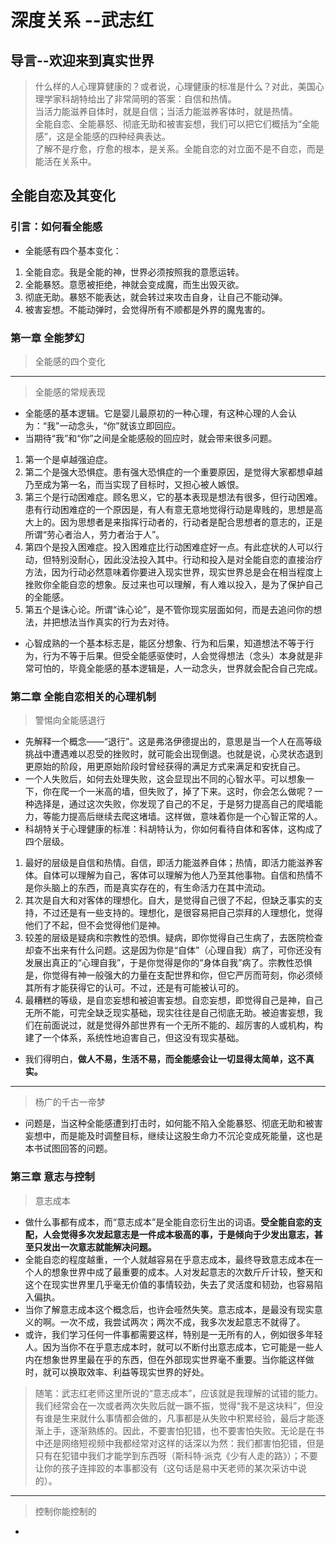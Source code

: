 # 深度关系 --武志红
## 导言--欢迎来到真实世界
> 什么样的人心理算健康的？或者说，心理健康的标准是什么？对此，美国心理学家科胡特给出了非常简明的答案：自信和热情。  
> 当活力能滋养自体时，就是自信；当活力能滋养客体时，就是热情。  
> 全能自恋、全能暴怒、彻底无助和被害妄想，我们可以把它们概括为“全能感”，这是全能感的四种经典表达。  
> 了解不是疗愈，疗愈的根本，是关系。全能自恋的对立面不是不自恋，而是能活在关系中。  

## 全能自恋及其变化
### 引言：如何看全能感
- 全能感有四个基本变化：
1. 全能自恋。我是全能的神，世界必须按照我的意愿运转。
2. 全能暴怒。意愿被拒绝，神就会变成魔，而生出毁灭欲。
3. 彻底无助。暴怒不能表达，就会转过来攻击自身，让自己不能动弹。
4. 被害妄想。不能动弹时，会觉得所有不顺都是外界的魔鬼害的。

### 第一章 全能梦幻
> 全能感的四个变化  
---
> 全能感的常规表现  
- 全能感的基本逻辑。它是婴儿最原初的一种心理，有这种心理的人会认为：“我”一动念头，“你”就该立即回应。
- 当期待“我”和“你”之间是全能感般的回应时，就会带来很多问题。
1. 第一个是卓越强迫症。
2. 第二个是强大恐惧症。患有强大恐惧症的一个重要原因，是觉得大家都想卓越乃至成为第一名，而当实现了目标时，又担心被人嫉恨。
3. 第三个是行动困难症。顾名思义，它的基本表现是想法有很多，但行动困难。患有行动困难症的一个原因是，有人有意无意地觉得行动是卑贱的，思想是高大上的。因为思想者是来指挥行动者的，行动者是配合思想者的意志的，正是所谓“劳心者治人，劳力者治于人”。
4. 第四个是投入困难症。投入困难症比行动困难症好一点。有此症状的人可以行动，但特别没耐心，因此没法投入其中。行动和投入是对全能自恋的直接治疗方法，因为行动必然意味着你要进入现实世界，现实世界总是会在相当程度上挫败你全能自恋的想象。反过来也可以理解，有人难以投入，是为了保护自己的全能感。
5. 第五个是诛心论。所谓“诛心论”，是不管你现实层面如何，而是去追问你的想法，并把想法当作真实的行为去对待。
- 心智成熟的一个基本标志是，能区分想象、行为和后果，知道想法不等于行为，行为不等于后果。但受全能感驱使时，人会觉得想法（念头）本身就是非常可怕的，毕竟全能感的基本逻辑是，人一动念头，世界就会配合自己完成。

### 第二章 全能自恋相关的心理机制
> 警惕向全能感退行
- 先解释一个概念——“退行”。这是弗洛伊德提出的，意思是当一个人在高等级挑战中遭遇难以忍受的挫败时，就可能会出现倒退。也就是说，心灵状态退到更原始的阶段，用更原始阶段时曾经获得的满足方式来满足和安抚自己。
- 一个人失败后，如何去处理失败，这会显现出不同的心智水平。可以想象一下，你在爬一个一米高的墙，但失败了，掉了下来。这时，你会怎么做呢？一种选择是，通过这次失败，你发现了自己的不足，于是努力提高自己的爬墙能力，等能力提高后继续去爬这堵墙。这样做，意味着你是一个心智正常的人。
- 科胡特关于心理健康的标准：科胡特认为，你如何看待自体和客体，这构成了四个层级。
1. 最好的层级是自信和热情。自信，即活力能滋养自体；热情，即活力能滋养客体。自体可以理解为自己，客体可以理解为他人乃至其他事物。自信和热情不是你头脑上的东西，而是真实存在的，有生命活力在其中流动。
2. 其次是自大和对客体的理想化。自大，是觉得自己很了不起，但缺乏事实的支持，不过还是有一些支持的。理想化，是很容易把自己崇拜的人理想化，觉得他们了不起，但不会觉得他们是神。
3. 较差的层级是疑病和宗教性的恐惧。疑病，即你觉得自己生病了，去医院检查却查不出来有什么问题。这是因为你是“自体”（心理自我）病了，可你还没有发展出真正的“心理自我”，于是你觉得是你的“身体自我”病了。宗教性恐惧是，你觉得有神一般强大的力量在支配世界和你，但它严厉而苛刻，你必须倾其所有才能获得它的认可。不过，还是有可能被认可的。
4. 最糟糕的等级，是自恋妄想和被迫害妄想。自恋妄想，即觉得自己是神，自己无所不能，可完全缺乏现实基础，现实往往是自己彻底无助。被迫害妄想，我们在前面说过，就是觉得外部世界有一个无所不能的、超厉害的人或机构，构建了一个体系，系统性地迫害自己，但这没有现实基础。
- 我们得明白，**做人不易，生活不易，而全能感会让一切显得太简单，这不真实。**
---
> 杨广的千古一帝梦
- 问题是，当这种全能感遭到打击时，如何能不陷入全能暴怒、彻底无助和被害妄想中，而是能及时调整目标，继续让这股生命力不沉沦变成死能量，这也是本书试图回答的问题。

### 第三章 意志与控制

> 意志成本
- 做什么事都有成本，而“意志成本”是全能自恋衍生出的词语。**受全能自恋的支配，人会觉得多次发起意志是一件成本极高的事，于是倾向于少发出意志，甚至只发出一次意志就能解决问题。**
- 全能自恋的程度越重，一个人就越容易在乎意志成本，最终导致意志成本在一个人的想象世界中成了最重要的成本。人对发起意志的次数斤斤计较，整天和这个在现实世界里几乎毫无价值的事情较劲，失去了灵活度和韧劲，也容易陷入偏执。
- 当你了解意志成本这个概念后，也许会哑然失笑。意志成本，是最没有现实意义的啊。一次不成，我尝试两次；两次不成，我多次发起意志不就得了。
- 或许，我们学习任何一件事都需要这样，特别是一无所有的人，例如很多年轻人。因为当你不在乎意志成本时，就可以不断付出意志成本，它可能是一些人内在想象世界里最在乎的东西，但在外部现实世界毫不重要。当你能这样做时，就可以换取效率、利益等现实世界的好处。
> 随笔：武志红老师这里所说的“意志成本”，应该就是我理解的试错的能力。我们经常会在一次或者两次失败后就一蹶不振，觉得“我不是这块料”，但没有谁是生来就什么事情都会做的，凡事都是从失败中积累经验，最后才能逐渐上手，逐渐熟练的。因此，不要害怕犯错，也不要害怕失败。无论是在书中还是网络短视频中我都经常对这样的话深以为然：我们都害怕犯错，但是只有在犯错中我们才能学到东西呀（斯科特·派克《少有人走的路》）；不要让你的孩子连摔跤的本事都没有（这句话是易中天老师的某次采访中说的）。  
---
> 控制你能控制的
- 